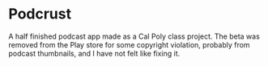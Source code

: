 # Podcrust

A half finished podcast app made as a Cal Poly class project. 
The beta was removed from the Play store for some copyright violation,
probably from podcast thumbnails, and I have not felt like fixing it.
